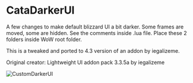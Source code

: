 # CataDarkerUI

A few changes to make default blizzard UI a bit darker.
Some frames are moved, some are hidden.
See the comments inside .lua file.
Place these 2 folders inside WoW root folder.

This is a tweaked and ported to 4.3 version of an addon by iegalizeme.

Original creator:
Lightweight UI addon pack 3.3.5a by iegalizeme


![CustomDarkerUI](https://user-images.githubusercontent.com/81571009/144481151-f52df551-b6f8-4fba-b806-287c221f8ca0.png)
